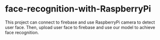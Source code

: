 # face-recognition-with-RaspberryPi

This project can connect to firebase and use RaspberryPi camera to detect user face. Then, upload user face to firebase and use our model to achieve face recognition.
